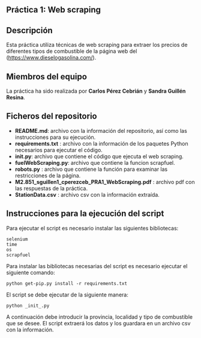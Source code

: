 ## Práctica 1: Web scraping
## Descripción

Esta práctica utiliza técnicas de web scraping para extraer los precios de diferentes tipos de combustible de la página web del (https://www.dieselogasolina.com/).

## Miembros del equipo

La práctica ha sido realizada por **Carlos Pérez Cebrián** y **Sandra Guillén Resina**.

## Ficheros del repositorio

* **README.md**: archivo con la información del repositorio, así como las instrucciones para su ejecución.
* **requirements.txt** : archivo con la información de los paquetes Python necesarios para ejecutar el código.
* **__init__.py**: archivo que contiene el código que ejecuta el web scraping.
* **fuelWebScraping.py**: archivo que contiene la funcion scrapfuel.
* **robots.py** : archivo que contiene la función para examinar las restricciones de la página. 
* **M2.851_sguillen1_cperezceb_PRA1_WebScraping.pdf** : archivo pdf con las respuestas de la práctica.
* **StationData.csv** : archivo csv con la información extraída.

## Instrucciones para la ejecución del script

Para ejecutar el script es necesario instalar las siguientes bibliotecas:

```
selenium
time
os
scrapfuel
```

Para instalar las bibliotecas necesarias del script es necesario ejecutar el siguiente comando: 

```
python get-pip.py install -r requirements.txt
```

El script se debe ejecutar de la siguiente manera:

```
python _init_.py 
```

A continuación debe introducir la provincia, localidad y tipo de combustible que se desee. El script extraerá los datos y los guardara en un archivo csv con la información.
